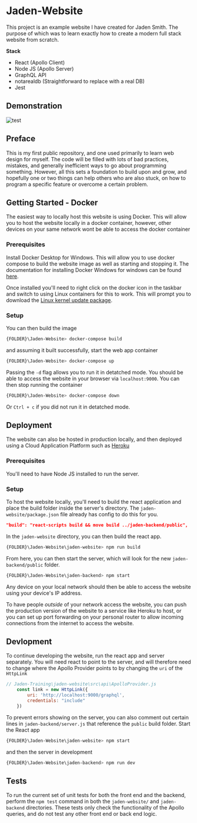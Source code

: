 # Jaden-Website
This project is an example website I have created for Jaden Smith. The purpose of which was to learn exactly how to create a modern full stack website from scratch.

**Stack**
 - React (Apollo Client)
 - Node JS (Apollo Server)
 - GraphQL API
 - notarealdb (Straightforward to replace with a real DB)
 - Jest

## Demonstration
![test](https://github.com/R3marks/Jaden-Website/blob/deployment/Images%20-%20Jaden/about-background.jpg?raw=true)

## Preface
This is my first public repository, and one used primarily to learn web design for myself. The code will be filled with lots of bad practices, mistakes, and generally inefficient ways to go about programming something. However, all this sets a foundation to build upon and grow, and hopefully one or two things can help others who are also stuck, on how to program a specific feature or overcome a certain problem.

## Getting Started - Docker
The easiest way to locally host this website is using Docker. This will allow you to host the website locally in a docker container, however, other devices on your same network wont be able to access the docker container

### Prerequisites
Install Docker Desktop for Windows. This will allow you to use docker compose to build the website image as well as starting and stopping it. The documentation for installing Docker Windows for windows can be found [here](https://docs.docker.com/docker-for-windows/install/).

Once installed you'll need to right click on the docker icon in the taskbar and switch to using Linux containers for this to work. This will prompt you to download the [Linux kernel update package](https://docs.microsoft.com/en-us/windows/wsl/install-win10#step-4---download-the-linux-kernel-update-package).

### Setup
You can then build the image 
```bash
{FOLDER}\Jaden-Website> docker-compose build
```
and assuming it built successfully, start the web app container
```bash
{FOLDER}\Jaden-Website> docker-compose up
```
Passing the `-d` flag allows you to run it in detatched mode.
You should be able to access the website in your browser via `localhost:9000`.
You can then stop running the container
```bash
{FOLDER}\Jaden-Website> docker-compose down
```
Or `Ctrl + c` if you did not run it in detatched mode.

## Deployment
The website can also be hosted in production locally, and then deployed using a Cloud Application Platform such as [Heroku](https://www.apollographql.com/docs/apollo-server/deployment/heroku/)

### Prerequisites
You'll need to have Node JS installed to run the server.

### Setup
To host the website locally, you'll need to build the react application and place the build folder inside the server's directory. The `jaden-website/package.json` file already has config to do this for you.
```JSON
"build": "react-scripts build && move build ../jaden-backend/public",
```
In the `jaden-website` directory, you can then build the react app.
```bash
{FOLDER}\Jaden-Website\jaden-website> npm run build
```
From here, you can then start the server, which will look for the new `jaden-backend/public` folder.
```bash
{FOLDER}\Jaden-Website\jaden-backend> npm start
```
Any device on your local network should then be able to access the website using your device's IP address.

To have people *outside* of your network access the website, you can push the production version of the website to a service like Heroku to host, or you can set up port forwarding on your personal router to allow incoming connections from the internet to access the website.

## Devlopment
To continue developing the website, run the react app and server separately. You will need react to point to the server, and will therefore need to change where the Apollo Provider points to by changing the `uri` of the `HttpLink`
```js
// Jaden-Training\jaden-website\src\api\ApolloProvider.js
	const link = new HttpLink({
		uri: 'http://localhost:9000/graphql',
        credentials: "include"
    })
```
To prevent errors showing on the server, you can also comment out certain lines in `jaden-backend/server.js` that reference the `public` build folder.
Start the React app
```bash
{FOLDER}\Jaden-Website\jaden-website> npm start
```
and then the server in development
```bash
{FOLDER}\Jaden-Website\jaden-backend> npm run dev
```

## Tests
To run the current set of unit tests for both the front end and the backend, perform the `npm test` command in both the `jaden-website/` and `jaden-backend` directories. These tests only check the functionality of the Apollo queries, and do not test any other front end or back end logic.